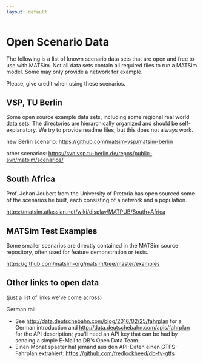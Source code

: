 ```yaml
---
layout: default
---
```


Open Scenario Data
==================

The following is a list of known scenario data sets that are open and free to use with MATSim. Not all data sets contain all required files to run a MATSim model. Some may only provide a network for example. 

Please, give credit when using these scenarios.

VSP, TU Berlin
--------------

Some open source example data sets, including some regional real world data sets. The directories are hierarchically organized and should be self-explanatory. We try to provide readme files, but this does not always work.

new Berlin scenario:
<https://github.com/matsim-vsp/matsim-berlin>

other scenarios:
<https://svn.vsp.tu-berlin.de/repos/public-svn/matsim/scenarios/>

South Africa
------------

Prof. Johan Joubert from the University of Pretoria has open sourced some of the scenarios he built, each consisting of a network and a population.

<https://matsim.atlassian.net/wiki/display/MATPUB/South+Africa>

MATSim Test Examples
--------------------
Some smaller scenarios are directly contained in the MATSim source repository, often used for feature demonstration or tests.

<https://github.com/matsim-org/matsim/tree/master/examples>

<!-- matsimExamples -->
<!-- -------------- -->
<!-- There is also a separate "matsimExamples" repository on our GitHub site, but that seems to be rarely used. -->

<!-- (We are on the way to retire this. kai, oct'17) -->



Other links to open data
------------------------
(just a list of links we've come across)

German rail: 

- See <http://data.deutschebahn.com/blog/2016/02/25/fahrplan> for a German introduction and <http://data.deutschebahn.com/apis/fahrplan> for the API description; you'll need an API key that can be had by sending a simple E-Mail to DB's Open Data Team.
- Einen Monat spaeter hat jemand aus den API-Daten einen GTFS-Fahrplan extrahiert: <https://github.com/fredlockheed/db-fv-gtfs>
